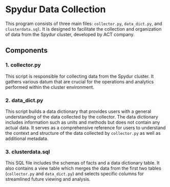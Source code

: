 # Spydur Data Collection

This program consists of three main files: `collector.py`, `data_dict.py`, and `clusterdata.sql`. It is designed to facilitate the collection and organization of data from the Spydur cluster, developed by ACT company.

## Components

### 1. collector.py
This script is responsible for collecting data from the Spydur cluster. It gathers various datum that are crucial for the operations and analytics performed within the cluster environment.

### 2. data_dict.py
This script builds a data dictionary that provides users with a general understanding of the data collected by the collector. The data dictionary includes information such as units and methods but does not contain any actual data. It serves as a comprehensive reference for users to understand the context and structure of the data collected by `collector.py` as well as additional metadata.

### 3. clusterdata.sql
This SQL file includes the schemas of facts and a data dictionary table. It also contains a view table which merges the data from the first two tables (`collector.py` and `data_dict.py`) and selects specific columns for streamlined future viewing and analysis.


